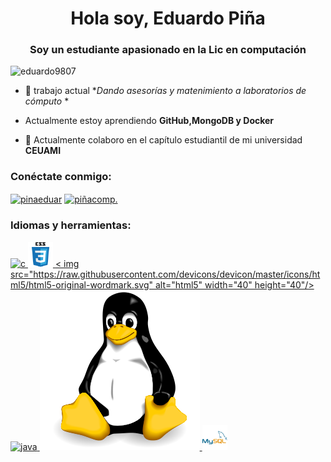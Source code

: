 <h1 align="center">Hola soy, Eduardo Piña</h1>
<h3 align="center">Soy un estudiante apasionado en la Lic en computación</h3>

<p align="left"> <img src= "https://komarev.com/ghpvc/?username=eduardo9807&label=Profile%20views&color=0e75b6&style=flat" alt="eduardo9807" /> </p>

- 🔭 trabajo actual **Dando asesorías y matenimiento a laboratorios de cómputo* *

- Actualmente estoy aprendiendo **GitHub,MongoDB y Docker**

- 👯 Actualmente colaboro en el capítulo estudiantil de mi universidad **CEUAMI**



<h3 align="left"> Conéctate conmigo:</h3>
<p align="left">
<a href="https://instagram.com/pinaeduar" target="blank"><img align="center" src="https://raw.githubusercontent.com/rahuldkjain/github-profile-readme-generator /master/src/images/icons/Social/instagram.svg" alt="pinaeduar" height="30" width="40" /></a>
<a href="https://youtube.com/@pinacomp?si=WpKi1YtOlLWBovlb" target="blank"><img align="center" src="https://raw.githubusercontent.com/rahuldkjain/github-profile-readme-generator/master/src/images/icons/Social/youtube.svg" alt="piñacomp." height="30" width="40" /></a>
</p>

<h3 align="left">Idiomas y herramientas:</h3>
<p align="left"> <a href="https://www.cprogramming.com/" target="_blank" rel="noreferrer"> <img src="https://raw.githubusercontent.com/ devicons/devicon/master/icons/c/c-original.svg" alt="c" width="40" height="40"/> </a> <a href="https://www.w3schools. com/css/" target="_blank" rel="noreferrer"> <img src="https://raw.githubusercontent.com/devicons/devicon/master/icons/css3/css3-original-wordmark.svg" alt ="css3" width="40" height="40"/> </a> <a href="https://www.w3.org/html/" target="_blank" rel="noreferrer"> < img src="https://raw.githubusercontent.com/devicons/devicon/master/icons/html5/html5-original-wordmark.svg" alt="html5" width="40" height="40"/> </a> <a href ="https://www.java.com" target="_blank" rel="noreferrer"> <img src="https://raw.githubusercontent.com/devicons/devicon/master/icons/java/java- original.svg" alt="java" width="40" height="40"/> </a> <a href="https://www.linux.org/" target="_blank" rel="noreferrer "> <img src="https://raw.githubusercontent.com/devicons/devicon/master/icons/linux/linux-original.svg" alt="linux" ancho="40" altura="40"/> </a> <a href="https://www.mysql.com/" target="_blank" rel="noreferrer"> <img src="https://raw.githubusercontent.com/devicons/devicon/master/icons/mysql/mysql-original-wordmark.svg" alt="mysql" width="40" height="40"/> </a> </p>
